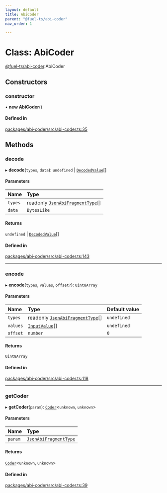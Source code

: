 ```yaml
---
layout: default
title: AbiCoder
parent: "@fuel-ts/abi-coder"
nav_order: 1

---
```


# Class: AbiCoder

[@fuel-ts/abi-coder](../index.md).AbiCoder

## Constructors

### constructor

• **new AbiCoder**()

#### Defined in

[packages/abi-coder/src/abi-coder.ts:35](https://github.com/FuelLabs/fuels-ts/blob/master/packages/abi-coder/src/abi-coder.ts#L35)

## Methods

### decode

▸ **decode**(`types`, `data`): `undefined` \| [`DecodedValue`](../index.md#decodedvalue)[]

#### Parameters

| Name | Type |
| :------ | :------ |
| `types` | readonly [`JsonAbiFragmentType`](../interfaces/JsonAbiFragmentType.md)[] |
| `data` | `BytesLike` |

#### Returns

`undefined` \| [`DecodedValue`](../index.md#decodedvalue)[]

#### Defined in

[packages/abi-coder/src/abi-coder.ts:143](https://github.com/FuelLabs/fuels-ts/blob/master/packages/abi-coder/src/abi-coder.ts#L143)

___

### encode

▸ **encode**(`types`, `values`, `offset?`): `Uint8Array`

#### Parameters

| Name | Type | Default value |
| :------ | :------ | :------ |
| `types` | readonly [`JsonAbiFragmentType`](../interfaces/JsonAbiFragmentType.md)[] | `undefined` |
| `values` | [`InputValue`](../index.md#inputvalue)[] | `undefined` |
| `offset` | `number` | `0` |

#### Returns

`Uint8Array`

#### Defined in

[packages/abi-coder/src/abi-coder.ts:118](https://github.com/FuelLabs/fuels-ts/blob/master/packages/abi-coder/src/abi-coder.ts#L118)

___

### getCoder

▸ **getCoder**(`param`): [`Coder`](Coder.md)<`unknown`, `unknown`\>

#### Parameters

| Name | Type |
| :------ | :------ |
| `param` | [`JsonAbiFragmentType`](../interfaces/JsonAbiFragmentType.md) |

#### Returns

[`Coder`](Coder.md)<`unknown`, `unknown`\>

#### Defined in

[packages/abi-coder/src/abi-coder.ts:39](https://github.com/FuelLabs/fuels-ts/blob/master/packages/abi-coder/src/abi-coder.ts#L39)
